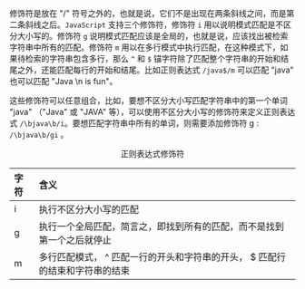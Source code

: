 修饰符是放在 "/" 符号之外的，也就是说，它们不是出现在两条斜线之间，而是第二条斜线之后。`JavaScript` 支持三个修饰符，修饰符 `i` 用以说明模式匹配是不区分大小写的。修饰符 `g` 说明模式匹配应该是全局的，也就是说，应该找出被检索字符串中所有的匹配。修饰符 `m` 用以在多行模式中执行匹配，在这种模式下，如果待检索的字符串包含多行，那么 `^` 和 `$` 锚字符除了匹配整个字符串的开始和结尾之外，还能匹配每行的开始和结尾。比如正则表达式 `/java$/m` 可以匹配 "java" 也可以匹配 "Java \n is fun"。

这些修饰符可以任意组合，比如，要想不区分大小写匹配字符串中的第一个单词 "java" （"Java" 或 "JAVA" 等），可以使用不区分大小写的修饰符来定义正则表达式 `/\bjava\b/i`。要想匹配字符串中所有的单词，则需要添加修饰符 g : `/\bjava\b/gi` 。

<center>正则表达式修饰符</center>

| 字符 | 含义 |
| :- | :- |
| i | 执行不区分大小写的匹配 |
| g | 执行一个全局匹配，简言之，即找到所有的匹配，而不是找到第一个之后就停止 |
| m | 多行匹配模式， ^ 匹配一行的开头和字符串的开头， $ 匹配行的结束和字符串的结束 |